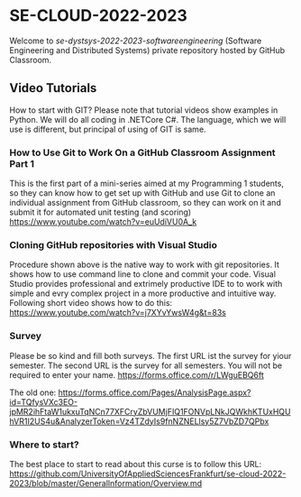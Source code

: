# SE-CLOUD-2022-2023

Welcome to _se-dystsys-2022-2023-softwareengineering_ (Software Engineering and Distributed Systems) private repository hosted by GitHub Classroom.

## Video Tutorials

How to start with GIT? Please note that tutorial videos show examples in Python. We will do all coding in .NETCore C#. The language, which we will use is different, but principal of using of GIT is same.

### How to Use Git to Work On a GitHub Classroom Assignment Part 1

This is the first part of a mini-series aimed at my Programming 1 students, so they can know how to get set up with GitHub and use Git to clone an individual assignment from GitHub classroom, so they can work on it and submit it for automated unit testing (and scoring)
https://www.youtube.com/watch?v=euUdiVU0A_k

### Cloning GitHub repositories with Visual Studio

Procedure shown above is the native way to work with git repositories. It shows how to use command line to clone and commit your code.
Visual Studio provides professional and extrimely productive IDE to to work with simple and evry complex project in a more productive and intuitive way.
Following short video shows how to do this:
https://www.youtube.com/watch?v=j7XYvYwsW4g&t=83s

### Survey

Please be so kind and fill both surveys. The first URL ist the survey for yiour semester. The second URL is the survey for all semesters.
You will not be required to enter your name.
https://forms.office.com/r/LWguEBQ6ft

The old one:
https://forms.office.com/Pages/AnalysisPage.aspx?id=TQfysVXc3EO-jpMR2ihFtaW1ukxuTqNCn77XFCryZbVUMjFIQ1FONVpLNkJQWkhKTUxHQUhVR1I2US4u&AnalyzerToken=Vz4TZdyIs9fnNZNELlsy5Z7VbZD7QPbx


### Where to start?
The best place to start to read about this curse is to follow this URL:
https://github.com/UniversityOfAppliedSciencesFrankfurt/se-cloud-2022-2023/blob/master/Generallnformation/Overview.md


